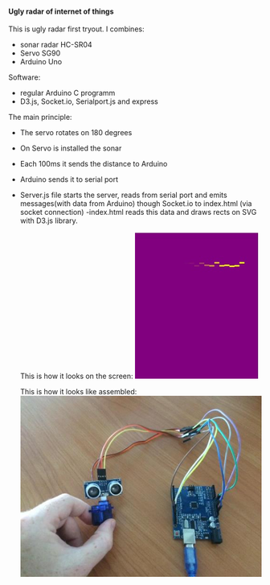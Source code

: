 #### Ugly radar of internet of things ####

This is ugly radar first tryout.
I combines:
* sonar radar HC-SR04
* Servo SG90
* Arduino Uno

Software:
* regular Arduino C programm
* D3.js, Socket.io, Serialport.js and express

The main principle:
- The servo rotates on 180 degrees
- On Servo is installed the sonar
- Each 100ms it sends the distance to Arduino
- Arduino sends it to serial port
- Server.js file starts the server, reads from serial port and emits messages(with data from Arduino) though Socket.io to index.html (via socket connection)
-index.html reads this data and draws rects on SVG with D3.js library.

    This is how it looks on the screen:
    ![screenshoot](https://github.com/mikhailrojo/scanner/blob/master/radar.jpg "Screen shot")

    This is how it looks like assembled:
    ![photo](https://github.com/mikhailrojo/scanner/blob/master/photo.JPG "Assembled")
